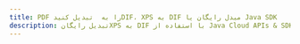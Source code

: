 ---title: PDF را به  تبدیل کنیدDIF، XPS به DIF مبدل رایگان یا Java SDKdescription: تبدیل رایگانXPS به DIF با استفاده از Java Cloud APIs & SDK همچنین اسناد PDF را در Cloud ایجاد، ویرایش و رندر کنید.---